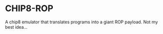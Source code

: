 # CHIP8-ROP
A chip8 emulator that translates programs into a giant ROP payload. Not my best idea...
